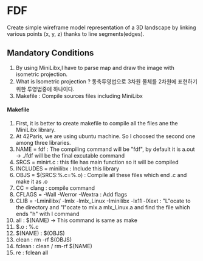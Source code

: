 # FDF
Create simple wireframe model representation of a 3D landscape by linking various points (x, y, z) thanks to line segments(edges).

## Mandatory Conditions
1. By using MiniLibx,I have to parse map and draw the image with isometric projection. 
2. What is Isometric projection ? 동축투영법으로 3차원 물체를 2차원에 표현하기 위한 투영법중에 하나이다. 
3. Makefile : Compile sources files including MiniLibx

#### Makefile
1. First, it is better to create makefile to compile all the files ane the MiniLibx library.
2. At 42Paris, we are using ubuntu machine. So I choosed the second one among three libraries.
3. NAME = fdf : The compiling command will be "fdf", by default it is a.out -> ./fdf will be the final excutable command
4. SRCS = minirt.c : this file has main function so it will be compiled
5. INCLUDES = minilibx : Include this library 
6. OBJS = $(SRCS:%.c=%.o) : Compile all these files which end .c and make it as .o
7. CC = clang : compile command
8. CFLAGS = -Wall -Werror -Wextra : Add flags
9. CLIB = -Lminilibx/ -lmlx -lmlx_Linux -Iminilibx -lx11 -lXext : "L"ocate to the directory and "l"ocate to mlx.a mlx_Linux.a and find the file which ends "h" with I command
10. all : $(NAME) -> This command is same as make
11. $.o : %.c
12. $(NAME) : $(OBJS)
13. clean : rm -rf $(OBJS)
14. fclean : clean / rm-rf $(NAME)
15. re : fclean all
